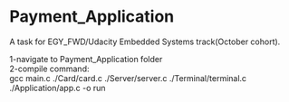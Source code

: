 # Payment_Application
A task for EGY_FWD/Udacity Embedded Systems track(October cohort).

1-navigate to Payment_Application folder<br>
2-compile command:<br>
gcc main.c ./Card/card.c ./Server/server.c ./Terminal/terminal.c ./Application/app.c -o run
